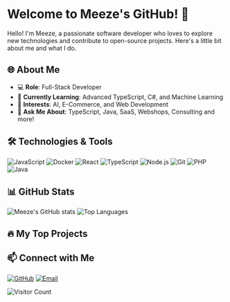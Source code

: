 # Welcome to Meeze's GitHub! 🌟

Hello! I'm Meeze, a passionate software developer who loves to explore new technologies and contribute to open-source projects. Here's a little bit about me and what I do.

## 🌐 About Me

- 💻 **Role**: Full-Stack Developer 
- 🌱 **Currently Learning**: Advanced TypeScript, C#, and Machine Learning
- 🧠 **Interests**: AI, E-Commerce, and Web Development
- 💬 **Ask Me About**: TypeScript, Java, SaaS, Webshops, Consulting and more!

## 🛠️ Technologies & Tools

![JavaScript](https://img.shields.io/badge/-JavaScript-333?style=flat&logo=javascript)
![Docker](https://img.shields.io/badge/-Docker-333?style=flat&logo=docker)
![React](https://img.shields.io/badge/-React-333?style=flat&logo=react)
![TypeScript](https://img.shields.io/badge/-TypeScript-333?style=flat&logo=typescript)
![Node.js](https://img.shields.io/badge/-Node.js-333?style=flat&logo=node.js)
![Git](https://img.shields.io/badge/-Git-333?style=flat&logo=git)
![PHP](https://img.shields.io/badge/-PHP-333?style=flat&logo=php)
![Java](https://img.shields.io/badge/-Java-333?style=flat&logo=java)

## 📊 GitHub Stats

![Meeze's GitHub stats](https://github-readme-stats.vercel.app/api?username=Meeze&show_icons=true&theme=dark)
![Top Languages](https://github-readme-stats.vercel.app/api/top-langs/?username=Meeze&layout=compact&theme=dark)

## 🔥 My Top Projects


## 📫 Connect with Me

[![GitHub](https://img.shields.io/badge/-GitHub-333?style=flat&logo=github)](https://github.com/Meeze)
[![Email](https://img.shields.io/badge/-Email-333?style=flat&logo=gmail)](mailto:marvin.mxmedia@gmail.com)

![Visitor Count](https://visitor-badge.laobi.icu/badge?page_id=Meeze.Meeze)
```
